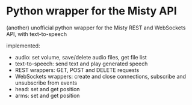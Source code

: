 # Python wrapper for the Misty API

(another) unofficial python wrapper for the Misty REST and WebSockets API, with text-to-speech

implemented:
  * audio: set volume, save/delete audio files, get file list
  * text-to-speech: send text and play generated speech
  * REST wrappers: GET, POST and DELETE requests
  * WebSockets wrappers: create and close connections, subscribe and unsubscribe from events
  * head: set and get position
  * arms: set and get position


